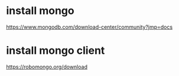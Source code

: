 # install mongo
https://www.mongodb.com/download-center/community?jmp=docs


# install mongo client
https://robomongo.org/download